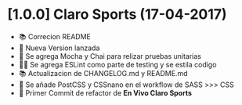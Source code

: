 # [1.0.0] Claro Sports (17-04-2017)

* :books: Correcion README
*	:rocket: Nueva Version lanzada
*	:wrench: Se agrega Mocha y Chai para relizar pruebas unitarias
*	:wrench::lipstick:	Se agrega ESLint como parte de testing y se estila codigo
*	:books:	Actualizacion de CHANGELOG.md y README.md
*	:wrench:	Se añade PostCSS y CSSnano en el workflow de SASS >>> CSS
*	:tada:	Primer Commit de refactor de **En Vivo Claro Sports**
